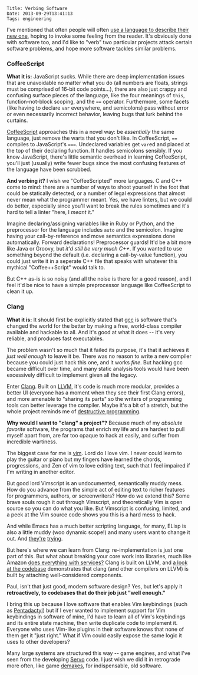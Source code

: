     Title: Verbing Software
    Date: 2013-09-29T13:41:13
    Tags: engineering

I've mentioned that often people will often
[use a language to describe their new one][1], hoping to invoke some feeling
from the reader. It's obviously done with software too, and I'd like to "verb"
two particular projects attack certain software problems, and hope more software
tackles similar problems.

### CoffeeScript

<!-- more -->

**What it is:** JavaScript sucks. While there are deep implementation issues
that are unavoidable no matter what you do (all numbers are floats, strings must
be comprised of 16-bit code points...), there are also just crappy and confusing
surface pieces of the language, like the four meanings of `this`,
function-not-block scoping, and the `==` operator. Furthermore, some facets
(like having to declare `var` everywhere, and semicolons) pass without error or
even necessarily incorrect behavior, leaving bugs that lurk behind the curtains.

[CoffeeScript][2] approaches this in a novel way: be _essentially_ the same
language, just remove the warts that you don't like. In CoffeeScript, `==`
compiles to JavaScript's `===`. Undeclared variables get `var`ed and placed at
the top of their declaring function. It handles semicolons sensibly. If you know
JavaScript, there's little semantic overhead in learning CoffeeScript, you'll
just (usually) write fewer bugs since the most confusing features of the
language have been scrubbed.

**And verbing it?** I wish we "CoffeeScripted" more languages. C and C++ come
to mind: there are a number of ways to shoot yourself in the foot that could be
statically detected, or a number of legal expressions that almost never mean
what the programmer meant. Yes, we have linters, but we could do better,
especially since you'll want to break the rules sometimes and it's hard to tell
a linter "here, I _meant_ it."

Imagine declaring/assigning variables like in Ruby or Python, and the preprocessor
for the language includes `auto` and the semicolon. Imagine having your
call-by-reference and move semantics expressions done automatically.
Forward declarations! Preprocessor guards! It'd be a bit more like Java or
Groovy, but _it'd still be very much C++_. If you wanted to use something beyond
the default (i.e. declaring a call-by-value function), you could just write it
in a seperate C++ file that speaks with whatever this mythical "Coffee++Script"
would talk to.

But C++ as-is is so noisy (and all the noise is there for a good reason), and I
feel it'd be nice to have a simple preprocessor language like CoffeeScript to
clean it up.

### Clang

**What it is:** It should first be explicitly stated that [gcc][3] is software
that's changed the world for the better by making a free, world-class compiler
available and hackable to all. And it's good at what it does -- it's very
reliable, and produces fast executables.

The problem wasn't so much that it failed its purpose, it's that it achieves it
_just well enough_ to leave it be. There was no reason to write a new compiler
because you could just hack this one, and it works _fine_. But hacking gcc
became difficult over time, and many static analysis tools would have been
excessively difficult to implement given all the legacy.

Enter [Clang][4]. Built on [LLVM][5], it's code is much more modular, provides
a better UI (everyone has a moment when they see their first Clang errors), and
more amenable to "sharing its parts" so the writers of programming tools can
better leverage the compiler. Maybe it's a bit of a stretch, but the whole
project reminds me of [destructive programming][6].

**Why would I want to "clang" a project"?** Because much of my _absolute favorite_
software, the programs that enrich my life and are hardest to pull myself apart
from, are far too opaque to hack at easily, and suffer from incredible wartiness.

The biggest case for me is [vim][7]. Lord do I love vim. I never could learn to
play the guitar or piano but my fingers have learned the chords, progressions,
and Zen of vim to love editing text, such that I feel impaired if I'm writing in
another editor.

But good lord Vimscript is an undocumented, semantically muddy mess. How do you
advance from the simple act of editing text to richer features for programmers,
authors, or screenwriters? How do we extend this? Some brave souls rough it
out through Vimscript, and theoretically Vim is open source so you can do what
you like. But Vimscript is confusing, limited, and a peek at the Vim source code
shows you this is a hard mess to hack.

And while Emacs has a much better scripting language, for many, ELisp is also a
little muddy (woo dynamic scope!) and many users want to change it out.
And [they're][8] [trying][9].

But here's where we can learn from Clang: re-implementation is just one part of
this. But what about breaking your core work into libraries, much like Amazon
[does everything with services?][11] Clang is built on LLVM, and [a look at the codebase][12]
demonstrates that clang (and other compilers on LLVM) is built by attaching
well-considered components.

Paul, isn't that just good, modern software design? Yes, but let's apply it
**retroactively, to codebases that do their job just "well enough."**

I bring this up because I love software that enables Vim keybindings (such as
[Pentadactyl][10]) but if I ever wanted to implement support for Vim keybindings
in software of mine, I'd have to learn all of Vim's keybindings and
its entire state machine, then write duplicate code to implement it. Everyone
who uses Vim-like plugins in their software knows that none of them get it
"just right." What if Vim could easily expose the same logic it uses to other
developers?

Many large systems are structured this way -- game engines, and what I've seen
from the developing [Servo][13] code. I just wish we did it in retrograde more
often, like game [demakes][14], for indispensable, old software.

   [1]: http://www.morepablo.com/2010/07/languages-to-describe-languages.html
   [2]: http://coffeescript.org/
   [3]: http://gcc.gnu.org/
   [4]: http://clang.llvm.org/
   [5]: http://www.llvm.org/
   [6]: http://dpm.pen.io/
   [7]: http://www.vim.org/
   [8]: http://www.emacswiki.org/emacs/GuileEmacs
   [9]: http://common-lisp.net/project/climacs/
   [10]: http://5digits.org/pentadactyl/
   [11]: https://plus.google.com/112678702228711889851/posts/eVeouesvaVX
   [12]: http://llvm.org/docs/GettingStarted.html#llvm-lib
   [13]: https://github.com/mozilla/servo
   [14]: http://en.wikipedia.org/wiki/Video_game_remake#.22Demakes.22
